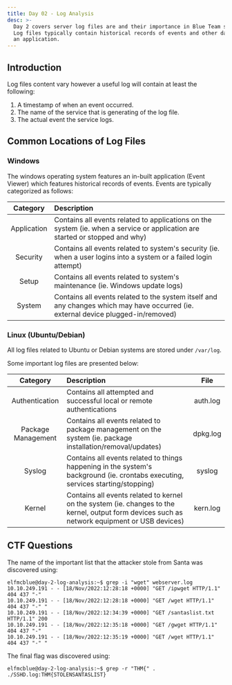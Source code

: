 ```yaml
---
title: Day 02 - Log Analysis
desc: >-
  Day 2 covers server log files are and their importance in Blue Team scenario.
  Log files typically contain historical records of events and other data from
  an application.
---
```

## Introduction

Log files content vary however a useful log will contain at least the following:
1. A timestamp of when an event occurred.
2. The name of the service that is generating of the log file. 
3. The actual event the service logs.

## Common Locations of Log Files

### Windows
The windows operating system features an in-built application (Event Viewer) which features historical records of events. Events are typically categorized as follows:

|Category|Description|
|:-:|:--|
|Application|Contains all events related to applications on the system (ie. when a service or application are started or stopped and why)|
|Security|Contains all events related to system's security (ie. when a user logins into a system or a failed login attempt)|
|Setup|Contains all events related to system's maintenance (ie. Windows update logs)|
|System|Contains all events related to the system itself and any changes which may have occurred (ie. external device plugged-in/removed)|

### Linux (Ubuntu/Debian)
All log files related to Ubuntu or Debian systems are stored under `/var/log`.

Some important log files are presented below:

|Category|Description|File|
|:-:|:--|:-:|
|Authentication|Contains all attempted and successful local or remote authentications|auth.log|
|Package Management|Contains all events related to package management on the system (ie. package installation/removal/updates)|dpkg.log|
|Syslog|Contains all events related to things happening in the system's background (ie. crontabs executing, services starting/stopping)|syslog|
|Kernel|Contains all events related to kernel on the system (ie. changes to the kernel, output form devices such as network equipment or USB devices)|kern.log|

## CTF Questions
The name of the important list that the attacker stole from Santa was discovered using:

```text
elfmcblue@day-2-log-analysis:~$ grep -i "wget" webserver.log 
10.10.249.191 - - [18/Nov/2022:12:28:18 +0000] "GET /ipwget HTTP/1.1" 404 437 "-"
10.10.249.191 - - [18/Nov/2022:12:28:18 +0000] "GET /wget HTTP/1.1" 404 437 "-" "
10.10.249.191 - - [18/Nov/2022:12:34:39 +0000] "GET /santaslist.txt HTTP/1.1" 200
10.10.249.191 - - [18/Nov/2022:12:35:18 +0000] "GET /gwget HTTP/1.1" 404 437 "-" 
10.10.249.191 - - [18/Nov/2022:12:35:19 +0000] "GET /wget HTTP/1.1" 404 437 "-" "
```

The final flag was discovered using:

```text
elfmcblue@day-2-log-analysis:~$ grep -r "THM{" .
./SSHD.log:THM{STOLENSANTASLIST}
```